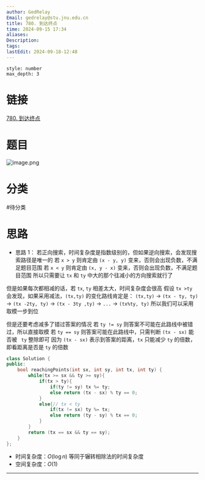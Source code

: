 ```yaml
---
author: GedRelay
Email: gedrelay@stu.jnu.edu.cn
title: 780. 到达终点
time: 2024-09-15 17:34
aliases: 
Description: 
tags: 
lastEdit: 2024-09-18-12:48
---
```


```toc
style: number
max_depth: 3
```

# 链接
[780. 到达终点](https://leetcode.cn/problems/reaching-points/) 

# 题目
![image.png](https://ged-pic-bed.oss-cn-guangzhou.aliyuncs.com/img/202409151734872.png)


# 分类
#待分类

# 思路
- 思路 1：
若正向搜索，时间复杂度是指数级别的，但如果逆向搜索，会发现搜索路径是唯一的
若 `x > y` 则肯定由 `(x - y, y)` 变来，否则会出现负数，不满足题目范围
若 `x < y` 则肯定由 `(x, y - x)` 变来，否则会出现负数，不满足题目范围
所以只需要让 `tx` 和 `ty` 中大的那个往减小的方向搜索就行了

但是如果每次都相减的话，若 `tx`, `ty` 相差太大，时间复杂度会很高
假设 `tx >ty` 会发现，如果采用减法，`(tx,ty)` 的变化路线肯定是：
`(tx,ty)` -> `(tx - ty, ty)` -> `(tx -2ty, ty)` -> `(tx - 3ty ,ty)` -> `...` -> `(tx%ty, ty)` 
所以我们可以采用取模一步到位

但是还要考虑减多了错过答案的情况
若 `ty != sy` 则答案不可能在此路线中被错过，所以直接取模
若 `ty == sy` 则答案可能在此路线中，只需判断 `(tx - sx)` 能否被 ` ty` 整除即可 
因为 `(tx - sx)` 表示到答案的距离，`tx` 只能减少 `ty` 的倍数，即看距离是否是 `ty` 的倍数

```cpp
class Solution {
public:
    bool reachingPoints(int sx, int sy, int tx, int ty) {
        while(tx >= sx && ty >= sy){
            if(tx > ty){
                if(ty != sy) tx %= ty;
                else return (tx - sx) % ty == 0;
            }
            else{// tx < ty
                if(tx != sx) ty %= tx;
                else return (ty - sy) % tx == 0;
            }
        }
        return (tx == sx && ty == sy);
    }
};
```


- 时间复杂度：${O\left( \log n \right)  }$ 等同于辗转相除法的时间复杂度
- 空间复杂度：${O\left( 1 \right)  }$ 


---

